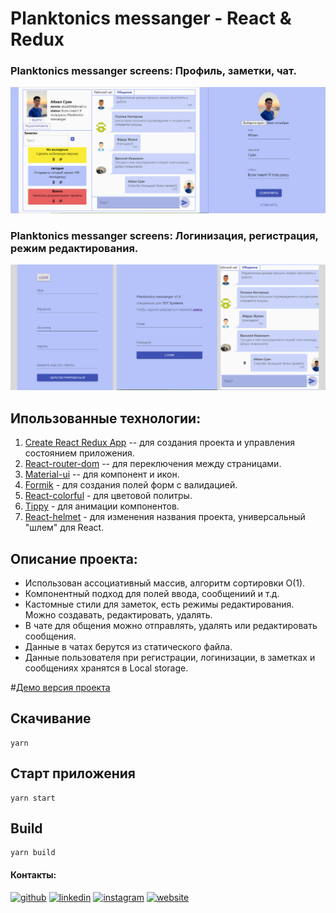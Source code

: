 # Planktonics messanger - React & Redux

### Planktonics messanger screens: Профиль, заметки, чат.

<img src="./src/assets/banner1.png" />

### Planktonics messanger screens: Логинизация, регистрация, режим редактирования.

<img src="./src/assets/banner2.png" />

## Ипользованные технологии:

1. [Create React Redux App](https://github.com/reduxjs/cra-template-redux) -- для создания проекта и управления состоянием приложения.
2. [React-router-dom](https://reactrouter.com) -- для переключения между страницами.
3. [Material-ui](https://github.com/mui-org/material-ui) -- для компонент и икон.
4. [Formik](https://formik.org) - для создания полей форм с валидацией.
5. [React-colorful](https://github.com/omgovich/react-colorful) - для цветовой политры.
6. [Tippy](https://atomiks.github.io/tippyjs) - для анимации компонентов.
7. [React-helmet](https://github.com/nfl/react-helmet) - для изменения названия проекта, универсальный "шлем" для React.

## Описание проекта:

- Использован ассоциативный массив, алгоритм сортировки О(1).
- Компонентный подход для полей ввода, сообщениий и т.д.
- Кастомные стили для заметок, есть режимы редактирования. Можно создавать, редактировать, удалять.
- В чате для общения можно отправлять, удалять или редактировать сообщения.
- Данные в чатах берутся из статического файла.
- Данные пользователя при регистрации, логинизации, в заметках и сообщениях хранятся в Local storage.

#[Демо версия проекта](https://hj-abzal.github.io/TOT-Systems-network)
## Скачивание

```
yarn
```

## Старт приложения

```
yarn start
```

## Build

```
yarn build
```

#### Контакты:

[<img src='https://cdn.jsdelivr.net/npm/simple-icons@3.0.1/icons/github.svg' alt='github' height='40'>](https://github.com/https://github.com/hj-abzal) [<img src='https://cdn.jsdelivr.net/npm/simple-icons@3.0.1/icons/linkedin.svg' alt='linkedin' height='40'>](https://www.linkedin.com/in/https://www.linkedin.com/in/abzal-suan//) [<img src='https://cdn.jsdelivr.net/npm/simple-icons@3.0.1/icons/instagram.svg' alt='instagram' height='40'>](https://www.instagram.com/https://www.instagram.com/hj_abzal//) [<img src='https://cdn.jsdelivr.net/npm/simple-icons@3.0.1/icons/icloud.svg' alt='website' height='40'>](https://hyojeong-abzal.github.io/my-portfolio/)

